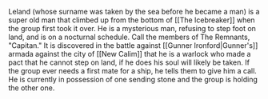 
Leland (whose surname was taken by the sea before he became a man) is a super old man that climbed up from the bottom of [[The Icebreaker]] when the group first took it over. He is a mysterious man, refusing to step foot on land, and is on a nocturnal schedule. Call the members of The Remnants, "Capitan."
It is discovered in the battle against [[Gunner Ironford|Gunner's]] armada against the city of [[New Calim]] that he is a warlock who made a pact that he cannot step on land, if he does his soul will likely be taken. If the group ever needs a first mate for a ship, he tells them to give him a call. He is currently in possession of one sending stone and the group is holding the other one.